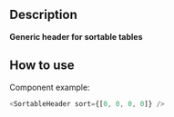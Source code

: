 ## Description

**Generic header for sortable tables**

## How to use

Component example:

```js
<SortableHeader sort={[0, 0, 0, 0]} />
```
